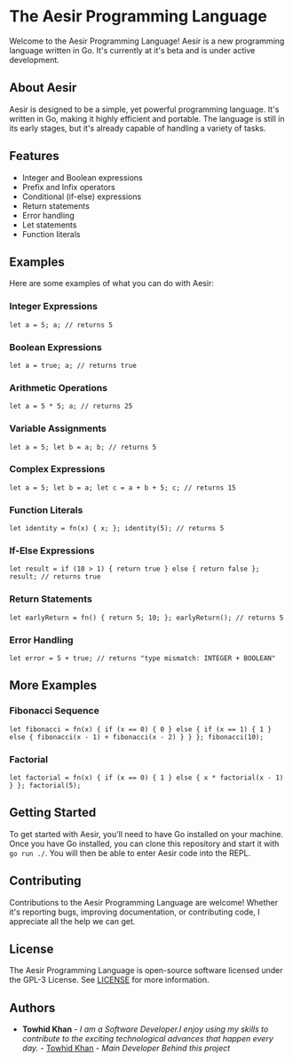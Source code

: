 # The Aesir Programming Language

Welcome to the Aesir Programming Language! Aesir is a new programming language written in Go. It's currently at it's beta and is under active development.

## About Aesir

Aesir is designed to be a simple, yet powerful programming language. It's written in Go, making it highly efficient and portable. The language is still in its early stages, but it's already capable of handling a variety of tasks.

## Features

- Integer and Boolean expressions
- Prefix and Infix operators
- Conditional (if-else) expressions
- Return statements
- Error handling
- Let statements
- Function literals

## Examples

Here are some examples of what you can do with Aesir:

### Integer Expressions

```let a = 5; a; // returns 5```

### Boolean Expressions

```let a = true; a; // returns true```

### Arithmetic Operations

```let a = 5 * 5; a; // returns 25```

### Variable Assignments

```let a = 5; let b = a; b; // returns 5```

### Complex Expressions

```let a = 5; let b = a; let c = a + b + 5; c; // returns 15```

### Function Literals

```let identity = fn(x) { x; }; identity(5); // returns 5```

### If-Else Expressions

```let result = if (10 > 1) { return true } else { return false }; result; // returns true```

### Return Statements

```let earlyReturn = fn() { return 5; 10; }; earlyReturn(); // returns 5```

### Error Handling

```let error = 5 + true; // returns "type mismatch: INTEGER + BOOLEAN"```

## More Examples

### Fibonacci Sequence

```let fibonacci = fn(x) { if (x == 0) { 0 } else { if (x == 1) { 1 } else { fibonacci(x - 1) + fibonacci(x - 2) } } }; fibonacci(10);```

### Factorial

```let factorial = fn(x) { if (x == 0) { 1 } else { x * factorial(x - 1) } }; factorial(5);```

## Getting Started

To get started with Aesir, you'll need to have Go installed on your machine. Once you have Go installed, you can clone this repository and start it with `go run ./`. You will then be able to enter Aesir code into the REPL.

## Contributing

Contributions to the Aesir Programming Language are welcome! Whether it's reporting bugs, improving documentation, or contributing code, I appreciate all the help we can get.

## License

The Aesir Programming Language is open-source software licensed under the GPL-3 License. See [LICENSE](https://github.com/nexentra/aesir/blob/main/LICENSE.md) for more information.

## Authors

* **Towhid Khan** - *I am a Software Developer.I enjoy using my skills to contribute to the exciting technological advances that happen every day.* - [Towhid Khan](https://github.com/KnockOutEZ) - *Main Developer Behind this project*